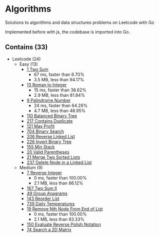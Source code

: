 # Algorithms

Solutions to algorithms and data structures problems on Leetcode with Go

Implemented before with js, the codebase is imported into Go.

## Contains (33)

- Leetcode (24)
  - Easy (13)
    - [1 Two Sum](./leetcode/1-Two-Sum)
      - 67 ms, faster than 6.70%
      - 3.5 MB, less than 94.17%
    - [13 Roman to Integer](./leetcode/13-Roman-to-Integer)
      - 15 ms, faster than 38.62%
      - 2.9 MB, less than 81.84%
    - [9 Palindrome Number](./leetcode/9-Palindrome-Number)
      - 24 ms, faster than 64.26%
      - 4.7 MB, less than 48.95%
    - [110 Balanced Binary Tree](./leetcode/110-Balanced-Binary-Tree)
    - [217 Contains Duplicate](./leetcode/217-Contains-Duplicate)
    - [121 Max Profit](./leetcode/121-Max-Profit)
    - [704 Binary Search](./leetcode/704-Binary-Search)
    - [206 Reverse Linked List](./leetcode/206-Reverse-Linked-List)
    - [226 Invert Binary Tree](./leetcode/226-Invert-Binary-Tree)
    - [155 Min Stack](./leetcode/155-Min-Stack)
    - [20 Valid Parentheses](./leetcode/20-Valid-Parentheses)
    - [21 Merge Two Sorted Lists](./leetcode/21-Merge-Two-Sorted-Lists)
    - [237 Delete Node in a Linked List](./leetcode/237-Delete-Node-in-a-Linked-List)
  - Medium (9)
    - [7 Reverse Integer](./leetcode/7-Reverse-Integer)
      - 0 ms, faster than 100.00%
      - 2.1 MB, less than 86.12%
    - [167 Two Sum II](./leetcode/167-Two-Sum-II)
    - [49 Group Anagrams](./leetcode/49-Group-Anagrams)
    - [143 Reorder List](./leetcode/143-Reorder-List)
    - [739 Daily Temperatures](./leetcode/739-Daily-Temperatures)
    - [19 Remove Nth Node From End of List](./leetcode/19-Remove-Nth-Node-From-End-of-List)
      - 0 ms, faster than 100.00%
      - 2.1 MB, less than 83.33%
    - [150 Evaluate Reverse Polish Notation](./leetcode/150-Evaluate-Reverse-Polish-Notation)
    - [74 Search a 2D Matrix](./leetcode/74-Search-a-2D-Matrix)



